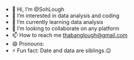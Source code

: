 - 👋 Hi, I’m @SohLough
- 👀 I’m interested in data analysis and coding
- 🌱 I’m currently learning data analysis
- 💞️ I’m looking to collaborate on any platform
- 📫 How to reach me thabanglough@gmail.com
- 😄 Pronouns: 
- ⚡ Fun fact: Date and data are siblings.😉

<!---
SohLough/SohLough is a ✨ special ✨ repository because its `README.md` (this file) appears on your GitHub profile.
You can click the Preview link to take a look at your changes.
--->
